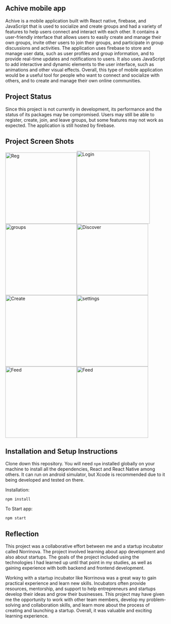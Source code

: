 
## Achive mobile app

Achive is a mobile application built with React native, firebase, and JavaScript that is used to socialize and create groups and had a variety of features to help users connect and interact with each other. It contains a user-friendly interface that allows users to easily create and manage their own groups, invite other users to join their groups, and participate in group discussions and activities. The application uses firebase to store and manage user data, such as user profiles and group information, and to provide real-time updates and notifications to users. It also uses JavaScript to add interactive and dynamic elements to the user interface, such as animations and other visual effects. Overall, this type of mobile application would be a useful tool for people who want to connect and socialize with others, and to create and manage their own online communities.

## Project Status

Since this project is not currently in development, its performance and the status of its packages may be compromised. Users may still be able to register, create, join, and leave groups, but some features may not work as expected. The application is still hosted by firebase.

## Project Screen Shots

<img width="223" alt="Reg" src="https://user-images.githubusercontent.com/69583492/206919116-5e8f70e0-d9d1-4dd8-aa0b-a53c292bf9bd.png"><img width="228" alt="Login" src="https://user-images.githubusercontent.com/69583492/206919108-e49fccc7-1495-441a-bcc7-f631a293f2fa.png"> <img width="223" alt="groups" src="https://user-images.githubusercontent.com/69583492/206919011-7d4bd9c5-066b-48cd-b13b-1479020fbeb9.png"><img width="223" alt="Discover" src="https://user-images.githubusercontent.com/69583492/206919021-3b8f96f8-b2a5-4454-921e-b8b31218fa80.png"><img width="223" alt="Create" src="https://user-images.githubusercontent.com/69583492/206919042-c490249b-87de-4763-bea2-6bfd829e5262.png"><img width="223" alt="settings" src="https://user-images.githubusercontent.com/69583492/206919026-73be84ff-d1c8-4559-b907-5b1a9b88ad60.png"><img width="223" alt="Feed" src="https://user-images.githubusercontent.com/69583492/206919033-9aa933ce-30c1-47d8-b20a-4dc21414b32f.png"><img width="223" alt="Feed" src="https://user-images.githubusercontent.com/69583492/206921792-4518873d-aee2-4ef8-8ad3-951ea970cfba.png ">





## Installation and Setup Instructions

Clone down this repository. You will need `npm` installed globally on your machine  to install all the dependencies, React and React Native among others. It can run on android simulator, but Xcode is recommended due to it being developed and tested on there. 

Installation:

`npm install`  

To Start app:

`npm start`  

## Reflection

This project was a collaborative effort between me and a startup incubator called Norrinova. The project involved learning about app development and also about startups. The goals of the project included using the technologies I had learned up until that point in my studies, as well as gaining experience with both backend and frontend development. 

Working with a startup incubator like Norrinova was a great way to gain practical experience and learn new skills. Incubators often provide resources, mentorship, and support to help entrepreneurs and startups develop their ideas and grow their businesses. This project may have given me the opportunity to work with other team members, develop my problem-solving and collaboration skills, and learn more about the process of creating and launching a startup. Overall, it was valuable and exciting learning experience.

